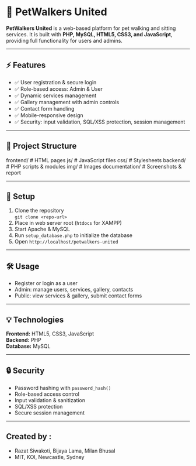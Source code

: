 # 🐾 PetWalkers United

**PetWalkers United** is a web-based platform for pet walking and sitting services. It is built with **PHP, MySQL, HTML5, CSS3, and JavaScript**, providing full functionality for users and admins.

---

## ⚡ Features
- ✅ User registration & secure login
- ✅ Role-based access: Admin & User
- ✅ Dynamic services management
- ✅ Gallery management with admin controls
- ✅ Contact form handling
- ✅ Mobile-responsive design
- ✅ Security: input validation, SQL/XSS protection, session management

---

## 📂 Project Structure
frontend/ # HTML pages
js/ # JavaScript files
css/ # Stylesheets
backend/ # PHP scripts & modules
img/ # Images
documentation/ # Screenshots & report


---

## 🚀 Setup
1. Clone the repository  
   `git clone <repo-url>`  
2. Place in web server root (`htdocs` for XAMPP)  
3. Start Apache & MySQL  
4. Run `setup_database.php` to initialize the database  
5. Open `http://localhost/petwalkers-united`  

---

## 🛠️ Usage
- Register or login as a user  
- Admin: manage users, services, gallery, contacts  
- Public: view services & gallery, submit contact forms  

---

## 💡 Technologies
**Frontend:** HTML5, CSS3, JavaScript  
**Backend:** PHP  
**Database:** MySQL  

---

## 🔒 Security
- Password hashing with `password_hash()`  
- Role-based access control  
- Input validation & sanitization  
- SQL/XSS protection  
- Secure session management

---

## Created by :
- Razat Siwakoti, Bijaya Lama, Milan Bhusal
- MIT, KOI, Newcastle, Sydney
